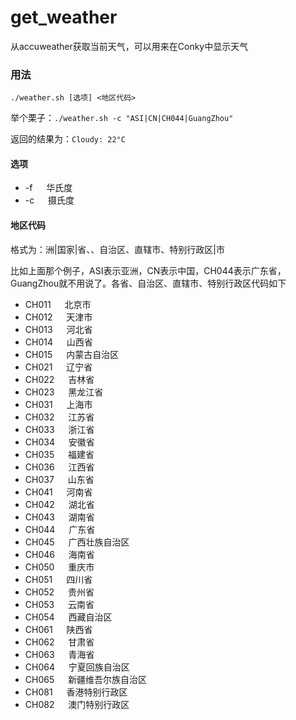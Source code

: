 # get_weather
从accuweather获取当前天气，可以用来在Conky中显示天气
### 用法
`./weather.sh [选项] <地区代码>`

举个栗子：`./weather.sh -c "ASI|CN|CH044|GuangZhou"`

返回的结果为：`Cloudy: 22°C`
#### 选项
- -f &emsp; 华氏度
- -c &emsp; 摄氏度
#### 地区代码
格式为：洲|国家|省、、自治区、直辖市、特别行政区|市

比如上面那个例子，ASI表示亚洲，CN表示中国，CH044表示广东省，GuangZhou就不用说了。各省、自治区、直辖市、特别行政区代码如下
- CH011	&emsp; 北京市
- CH012	&emsp; 天津市
- CH013	&emsp; 河北省
- CH014	&emsp; 山西省
- CH015	&emsp; 内蒙古自治区
- CH021	&emsp; 辽宁省
- CH022	&emsp; 吉林省
- CH023	&emsp; 黑龙江省
- CH031	&emsp; 上海市
- CH032	&emsp; 江苏省
- CH033	&emsp; 浙江省
- CH034	&emsp; 安徽省
- CH035	&emsp; 福建省
- CH036	&emsp; 江西省
- CH037	&emsp; 山东省
- CH041	&emsp; 河南省
- CH042	&emsp; 湖北省
- CH043	&emsp; 湖南省
- CH044	&emsp; 广东省
- CH045	&emsp; 广西壮族自治区
- CH046	&emsp; 海南省
- CH050	&emsp; 重庆市
- CH051	&emsp; 四川省
- CH052	&emsp; 贵州省
- CH053	&emsp; 云南省
- CH054	&emsp; 西藏自治区
- CH061	&emsp; 陕西省
- CH062	&emsp; 甘肃省
- CH063	&emsp; 青海省
- CH064	&emsp; 宁夏回族自治区
- CH065	&emsp; 新疆维吾尔族自治区
- CH081	&emsp; 香港特别行政区
- CH082	&emsp; 澳门特别行政区
